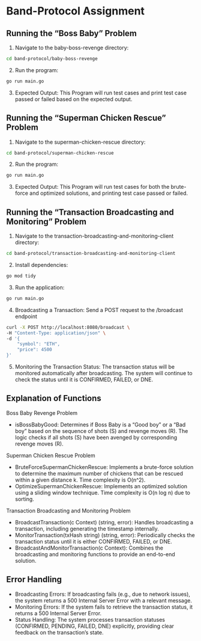 
# Band-Protocol Assignment

## Running the “Boss Baby” Problem
1. Navigate to the baby-boss-revenge directory:
```bash
cd band-protocol/baby-boss-revenge
```
2. Run the program:
```bash
go run main.go
```

3. Expected Output:
   This Program will run test cases and print test case passed or failed based on the expected output.

## Running the “Superman Chicken Rescue” Problem
1.	Navigate to the superman-chicken-rescue directory:
```bash
cd band-protocol/superman-chicken-rescue
```
2.	Run the program:
```bash
go run main.go
```
3.	Expected Output:
      This Program will run test cases for both the brute-force and optimized solutions, and printing test case passed or failed.

## Running the “Transaction Broadcasting and Monitoring” Problem

1.	Navigate to the transaction-broadcasting-and-monitoring-client directory:
```bash
cd band-protocol/transaction-broadcasting-and-monitoring-client
```
2. Install dependencies:
```bash
go mod tidy
```
3. Run the application:
```bash
go run main.go
```
4.	Broadcasting a Transaction:
      Send a POST request to the /broadcast endpoint
```bash
curl -X POST http://localhost:8080/broadcast \
-H "Content-Type: application/json" \
-d '{
    "symbol": "ETH",
    "price": 4500
}'
```
5.	Monitoring the Transaction Status:
      The transaction status will be monitored automatically after broadcasting. The system will continue to check the status until it is CONFIRMED, FAILED, or DNE.

## Explanation of Functions
Boss Baby Revenge Problem
- isBossBabyGood: Determines if Boss Baby is a “Good boy” or a “Bad boy” based on the sequence of shots (S) and revenge moves (R). The logic checks if all shots (S) have been avenged by corresponding revenge moves (R).

Superman Chicken Rescue Problem
- BruteForceSupermanChickenRescue: Implements a brute-force solution to determine the maximum number of chickens that can be rescued within a given distance k. Time complexity is O(n^2).
- OptimizeSupermanChickenRescue: Implements an optimized solution using a sliding window technique. Time complexity is O(n log n) due to sorting.

Transaction Broadcasting and Monitoring Problem
- BroadcastTransaction(c Context) (string, error): Handles broadcasting a transaction, including generating the timestamp internally.
- MonitorTransaction(txHash string) (string, error): Periodically checks the transaction status until it is either CONFIRMED, FAILED, or DNE.
- BroadcastAndMonitorTransaction(c Context): Combines the broadcasting and monitoring functions to provide an end-to-end solution.

## Error Handling

- Broadcasting Errors: If broadcasting fails (e.g., due to network issues), the system returns a 500 Internal Server Error with a relevant message.
- Monitoring Errors: If the system fails to retrieve the transaction status, it returns a 500 Internal Server Error.
- Status Handling: The system processes transaction statuses (CONFIRMED, PENDING, FAILED, DNE) explicitly, providing clear feedback on the transaction’s state.
